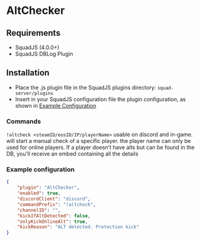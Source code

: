 # AltChecker

## Requirements
- SquadJS (4.0.0+)
- SquadJS DBLog Plugin

## Installation
- Place the .js plugin file in the SquadJS plugins directory: `squad-server/plugins`
- Insert in your SquadJS configuration file the plugin configuration, as shown in [Example Configuration](#example-configuration)

### Commands
`!altcheck <steamID/eosID/IP/playerName>` usable on discord and in-game. will start a manual check of a specific player. the player name can only be used for online players. If a player doesn't have alts but can be found in the DB, you'll receive an embed containing all the details

### Example configuration
```json
{
    "plugin": "AltChecker",
    "enabled": true,
    "discordClient": "discord",
    "commandPrefix": "!altcheck",
    "channelID": "",
    "kickIfAltDetected": false,
    "onlyKickOnlineAlt": true,
    "kickReason": "ALT detected. Protection kick"
}
```
